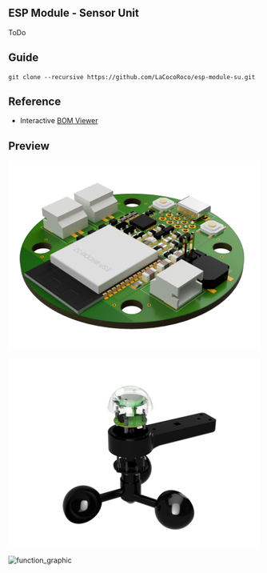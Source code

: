 ## ESP Module - Sensor Unit

ToDo

## Guide

```
git clone --recursive https://github.com/LaCocoRoco/esp-module-su.git
```

## Reference

- Interactive [BOM Viewer](https://htmlpreview.github.io/?https://github.com/LaCocoRoco/esp-module-su/blob/main/eagle/bom/esp-module-su.html)

## Preview

![function_graphic](/images/esp-module-su-pcb.png)

![function_graphic](/images/esp-module-su.png)

![function_graphic](/images/esp-module-su-photo.jpg)
